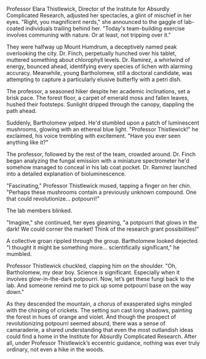 Professor Elara Thistlewick, Director of the Institute for Absurdly Complicated Research, adjusted her spectacles, a glint of mischief in her eyes. "Right, you magnificent nerds," she announced to the gaggle of lab-coated individuals trailing behind her. "Today's team-building exercise involves communing with nature. Or at least, not tripping over it."

They were halfway up Mount Humdrum, a deceptively named peak overlooking the city.  Dr. Finch, perpetually hunched over his tablet, muttered something about chlorophyll levels.  Dr. Ramirez, a whirlwind of energy, bounced ahead, identifying every species of lichen with alarming accuracy.  Meanwhile, young Bartholomew, still a doctoral candidate, was attempting to capture a particularly elusive butterfly with a petri dish.

The professor, a seasoned hiker despite her academic inclinations, set a brisk pace. The forest floor, a carpet of emerald moss and fallen leaves, hushed their footsteps. Sunlight dripped through the canopy, dappling the path ahead.  

Suddenly, Bartholomew yelped. He'd stumbled upon a patch of luminescent mushrooms, glowing with an ethereal blue light. "Professor Thistlewick!" he exclaimed, his voice trembling with excitement. "Have you ever seen anything like it?"

The professor, followed by the rest of the team, crowded around. Dr. Finch began analyzing the fungal emission with a miniature spectrometer he'd somehow managed to conceal in his lab coat pocket. Dr. Ramirez launched into a detailed explanation of bioluminescence.

"Fascinating," Professor Thistlewick mused, tapping a finger on her chin. "Perhaps these mushrooms contain a previously unknown compound. One that could revolutionize… potpourri!"

The lab members blinked.

"Imagine," she continued, her eyes gleaming, "a potpourri that glows in the dark! We could corner the market! Think of the research grant possibilities!"

A collective groan rippled through the group.  Bartholomew looked dejected.  "I thought it might be something more… scientifically significant," he mumbled.

Professor Thistlewick chuckled, clapping him on the shoulder.  "Oh, Bartholomew, my dear boy. Science *is* significant. Especially when it involves glow-in-the-dark potpourri. Now, let’s get these fungi back to the lab.  And someone remind me to pick up some potpourri base on the way down."

As they descended the mountain, a chorus of exasperated sighs mingled with the chirping of crickets.  The setting sun cast long shadows, painting the forest in hues of orange and violet.  And though the prospect of revolutionizing potpourri seemed absurd, there was a sense of camaraderie, a shared understanding that even the most outlandish ideas could find a home in the Institute for Absurdly Complicated Research. After all, under Professor Thistlewick’s eccentric guidance, nothing was ever truly ordinary, not even a hike in the woods.
